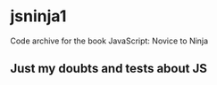 # jsninja1
Code archive for the book JavaScript: Novice to Ninja

## Just my doubts and tests about JS


